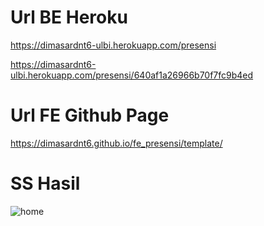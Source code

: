 # Url BE Heroku

https://dimasardnt6-ulbi.herokuapp.com/presensi

https://dimasardnt6-ulbi.herokuapp.com/presensi/640af1a26966b70f7fc9b4ed

# Url FE Github Page

https://dimasardnt6.github.io/fe_presensi/template/

# SS Hasil

![home](https://github.com/dimasardnt6/PEMROG3/blob/main/Week6/Site/1214054/SS%20FrontEnd.png)
